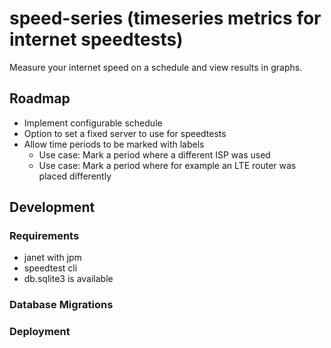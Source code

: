 # speed-series (timeseries metrics for internet speedtests)

Measure your internet speed on a schedule and view results in graphs.

## Roadmap

- Implement configurable schedule
- Option to set a fixed server to use for speedtests
- Allow time periods to be marked with labels
  - Use case: Mark a period where a different ISP was used
  - Use case: Mark a period where for example an LTE router was placed differently

## Development

### Requirements

- janet with jpm
- speedtest cli
- db.sqlite3 is available

### Database Migrations

### Deployment
